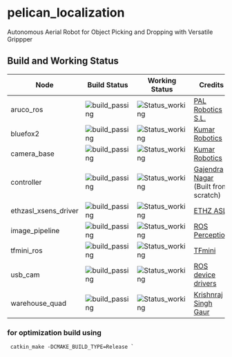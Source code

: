 # pelican_localization
Autonomous Aerial Robot for Object Picking and Dropping with Versatile Grippper
##  Build and Working Status
|Node|Build Status|Working Status|Credits|Future Work|
|----|------------|--------------|-------|------|
|aruco_ros|![build_passing](https://img.shields.io/badge/Build-Passing-brightgreen.svg?longCache=true&longCache=true&style=flat-square)|![Status_working](https://img.shields.io/badge/Status-Working-brightgreen.svg?longCache=true&longCache=true&style=flat-square)|[PAL Robotics S.L.](https://github.com/pal-robotics)|Tuning Parameters|
|bluefox2|![build_passing](https://img.shields.io/badge/Build-Passing-brightgreen.svg?longCache=true&longCache=true&style=flat-square)|![Status_working](https://img.shields.io/badge/Status-Working-brightgreen.svg?longCache=true&longCache=true&style=flat-square)|[Kumar Robotics](https://github.com/KumarRobotics)|Tuning Parameters|
|camera_base|![build_passing](https://img.shields.io/badge/Build-Passing-brightgreen.svg?longCache=true&longCache=true&style=flat-square)|![Status_working](https://img.shields.io/badge/Status-Working-brightgreen.svg?longCache=true&longCache=true&style=flat-square)|[Kumar Robotics](https://github.com/KumarRobotics)|-|
|controller|![build_passing](https://img.shields.io/badge/Build-Passing-brightgreen.svg?longCache=true&longCache=true&style=flat-square)|![Status_working](https://img.shields.io/badge/Status-Working-brightgreen.svg?longCache=true&longCache=true&style=flat-square)|[Gajendra Nagar](https://github.com/gajena)<br/>(Built from scratch)|Adding support for Odometry|
| ethzasl_xsens_driver|![build_passing](https://img.shields.io/badge/Build-Passing-brightgreen.svg?longCache=true&longCache=true&style=flat-square)|![Status_working](https://img.shields.io/badge/Status-Working-brightgreen.svg?longCache=true&longCache=true&style=flat-square)|[ETHZ ASL](https://github.com/ethz-asl)|-|
|image_pipeline|![build_passing](https://img.shields.io/badge/Build-Passing-brightgreen.svg?longCache=true&longCache=true&style=flat-square)|![Status_working](https://img.shields.io/badge/Status-Working-brightgreen.svg?longCache=true&longCache=true&style=flat-square)|[ROS Perception](https://github.com/ros-perception/image_pipeline)|Tweaking Parameters|
|tfmini_ros|![build_passing](https://img.shields.io/badge/Build-Passing-brightgreen.svg?longCache=true&longCache=true&style=flat-square)|![Status_working](https://img.shields.io/badge/Status-Working-brightgreen.svg?longCache=true&longCache=true&style=flat-square)|[TFmini](https://github.com/TFmini)|-|
|usb_cam|![build_passing](https://img.shields.io/badge/Build-Passing-brightgreen.svg?longCache=true&longCache=true&style=flat-square)|![Status_working](https://img.shields.io/badge/Status-Working-brightgreen.svg?longCache=true&longCache=true&style=flat-square)|[ROS device drivers](https://github.com/ros-drivers)|Tweak param for high fps|
|warehouse_quad|![build_passing](https://img.shields.io/badge/Build-Passing-brightgreen.svg?longCache=true&longCache=true&style=flat-square)|![Status_working](https://img.shields.io/badge/Status-Working-brightgreen.svg?longCache=true&longCache=true&style=flat-square)|[Krishnraj Singh Gaur](https://github.com/ksgaur12)|-|

### for optimization build using 
```
 catkin_make -DCMAKE_BUILD_TYPE=Release `
```
